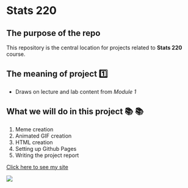 # Stats 220 

## The purpose of the repo

This repository is the central location for projects related to **Stats 220** course.

## The meaning of project :one:

* Draws on lecture and lab content from *Module 1*

## What we will do in this project :books: :books:

1. Meme creation
2. Animated GIF creation
3. HTML creation
4. Setting up Github Pages
5. Writing the project report

[Click here to see my site](https://nicktang0307.github.io/stats220/)

![](https://encrypted-tbn0.gstatic.com/images?q=tbn:ANd9GcQ5mI-fnKantPV8RPSjfUI1oevsGUtqDh6ORg&usqp=CAU)


